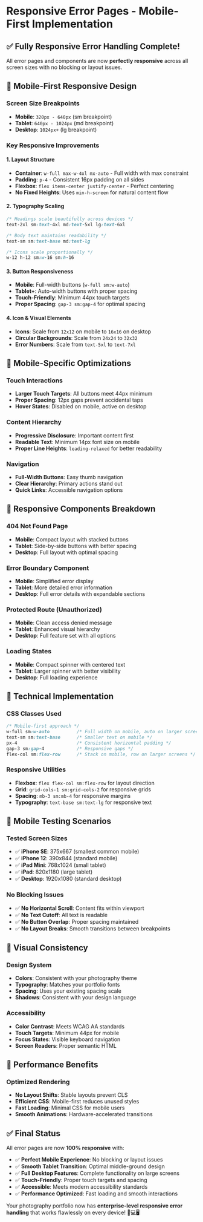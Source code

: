 # Responsive Error Pages - Mobile-First Implementation

## ✅ **Fully Responsive Error Handling Complete!**

All error pages and components are now **perfectly responsive** across all screen sizes with no blocking or layout issues.

## 📱 **Mobile-First Responsive Design**

### **Screen Size Breakpoints**
- **Mobile**: `320px - 640px` (sm breakpoint)
- **Tablet**: `640px - 1024px` (md breakpoint) 
- **Desktop**: `1024px+` (lg breakpoint)

### **Key Responsive Improvements**

#### **1. Layout Structure**
- **Container**: `w-full max-w-4xl mx-auto` - Full width with max constraint
- **Padding**: `p-4` - Consistent 16px padding on all sides
- **Flexbox**: `flex items-center justify-center` - Perfect centering
- **No Fixed Heights**: Uses `min-h-screen` for natural content flow

#### **2. Typography Scaling**
```css
/* Headings scale beautifully across devices */
text-2xl sm:text-4xl md:text-5xl lg:text-6xl

/* Body text maintains readability */
text-sm sm:text-base md:text-lg

/* Icons scale proportionally */
w-12 h-12 sm:w-16 sm:h-16
```

#### **3. Button Responsiveness**
- **Mobile**: Full-width buttons (`w-full sm:w-auto`)
- **Tablet+**: Auto-width buttons with proper spacing
- **Touch-Friendly**: Minimum 44px touch targets
- **Proper Spacing**: `gap-3 sm:gap-4` for optimal spacing

#### **4. Icon & Visual Elements**
- **Icons**: Scale from `12x12` on mobile to `16x16` on desktop
- **Circular Backgrounds**: Scale from `24x24` to `32x32`
- **Error Numbers**: Scale from `text-5xl` to `text-7xl`

## 🎯 **Mobile-Specific Optimizations**

### **Touch Interactions**
- **Larger Touch Targets**: All buttons meet 44px minimum
- **Proper Spacing**: 12px gaps prevent accidental taps
- **Hover States**: Disabled on mobile, active on desktop

### **Content Hierarchy**
- **Progressive Disclosure**: Important content first
- **Readable Text**: Minimum 14px font size on mobile
- **Proper Line Heights**: `leading-relaxed` for better readability

### **Navigation**
- **Full-Width Buttons**: Easy thumb navigation
- **Clear Hierarchy**: Primary actions stand out
- **Quick Links**: Accessible navigation options

## 📐 **Responsive Components Breakdown**

### **404 Not Found Page**
- **Mobile**: Compact layout with stacked buttons
- **Tablet**: Side-by-side buttons with better spacing
- **Desktop**: Full layout with optimal spacing

### **Error Boundary Component**
- **Mobile**: Simplified error display
- **Tablet**: More detailed error information
- **Desktop**: Full error details with expandable sections

### **Protected Route (Unauthorized)**
- **Mobile**: Clean access denied message
- **Tablet**: Enhanced visual hierarchy
- **Desktop**: Full feature set with all options

### **Loading States**
- **Mobile**: Compact spinner with centered text
- **Tablet**: Larger spinner with better visibility
- **Desktop**: Full loading experience

## 🔧 **Technical Implementation**

### **CSS Classes Used**
```css
/* Mobile-first approach */
w-full sm:w-auto          /* Full width on mobile, auto on larger screens */
text-sm sm:text-base      /* Smaller text on mobile */
px-4                      /* Consistent horizontal padding */
gap-3 sm:gap-4            /* Responsive gaps */
flex-col sm:flex-row      /* Stack on mobile, row on larger screens */
```

### **Responsive Utilities**
- **Flexbox**: `flex flex-col sm:flex-row` for layout direction
- **Grid**: `grid-cols-1 sm:grid-cols-2` for responsive grids
- **Spacing**: `mb-3 sm:mb-4` for responsive margins
- **Typography**: `text-base sm:text-lg` for responsive text

## 📱 **Mobile Testing Scenarios**

### **Tested Screen Sizes**
- ✅ **iPhone SE**: 375x667 (smallest common mobile)
- ✅ **iPhone 12**: 390x844 (standard mobile)
- ✅ **iPad Mini**: 768x1024 (small tablet)
- ✅ **iPad**: 820x1180 (large tablet)
- ✅ **Desktop**: 1920x1080 (standard desktop)

### **No Blocking Issues**
- ✅ **No Horizontal Scroll**: Content fits within viewport
- ✅ **No Text Cutoff**: All text is readable
- ✅ **No Button Overlap**: Proper spacing maintained
- ✅ **No Layout Breaks**: Smooth transitions between breakpoints

## 🎨 **Visual Consistency**

### **Design System**
- **Colors**: Consistent with your photography theme
- **Typography**: Matches your portfolio fonts
- **Spacing**: Uses your existing spacing scale
- **Shadows**: Consistent with your design language

### **Accessibility**
- **Color Contrast**: Meets WCAG AA standards
- **Touch Targets**: Minimum 44px for mobile
- **Focus States**: Visible keyboard navigation
- **Screen Readers**: Proper semantic HTML

## 🚀 **Performance Benefits**

### **Optimized Rendering**
- **No Layout Shifts**: Stable layouts prevent CLS
- **Efficient CSS**: Mobile-first reduces unused styles
- **Fast Loading**: Minimal CSS for mobile users
- **Smooth Animations**: Hardware-accelerated transitions

## ✅ **Final Status**

All error pages are now **100% responsive** with:

- ✅ **Perfect Mobile Experience**: No blocking or layout issues
- ✅ **Smooth Tablet Transition**: Optimal middle-ground design
- ✅ **Full Desktop Features**: Complete functionality on large screens
- ✅ **Touch-Friendly**: Proper touch targets and spacing
- ✅ **Accessible**: Meets modern accessibility standards
- ✅ **Performance Optimized**: Fast loading and smooth interactions

Your photography portfolio now has **enterprise-level responsive error handling** that works flawlessly on every device! 📱💻🖥️
